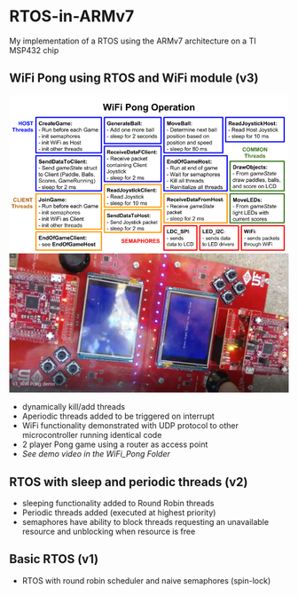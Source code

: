 # RTOS-in-ARMv7
My implementation of a RTOS using the ARMv7 architecture on a TI MSP432 chip

## WiFi Pong using RTOS and WiFi module (v3)
![Operation](WiFiPongOperation.png)
![DemoPicture](WifiPongScreenShot.PNG)
- dynamically kill/add threads
- Aperiodic threads added to be triggered on interrupt
- WiFi functionality demonstrated with UDP protocol to other microcontroller running identical code
- 2 player Pong game using a router as access point
- *See demo video in the WiFi_Pong Folder*

## RTOS with sleep and periodic threads (v2)
- sleeping functionality added to Round Robin threads
- Periodic threads added (executed at highest priority)
- semaphores have ability to block threads requesting an unavailable resource and unblocking when resource is free

## Basic RTOS (v1)
- RTOS with round robin scheduler and naive semaphores (spin-lock)
